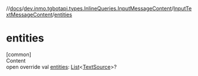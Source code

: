 //[docs](../../../index.md)/[dev.inmo.tgbotapi.types.InlineQueries.InputMessageContent](../index.md)/[InputTextMessageContent](index.md)/[entities](entities.md)



# entities  
[common]  
Content  
open override val [entities](entities.md): [List](https://kotlinlang.org/api/latest/jvm/stdlib/kotlin.collections/-list/index.html)<[TextSource](../../dev.inmo.tgbotapi.CommonAbstracts/-text-source/index.md)>?  



